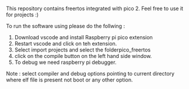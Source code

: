 This repository contains freertos integrated with pico 2. Feel free to use it for projects :)

To run the software using please do the follwing : 
 1. Download vscode and install Raspberry pi pico extension
 2. Restart vscode and click on teh extension.
 3. Select import projects and select the folderpico_freertos
 4. click on the compile button on the left hand side window.
 5. To debug we need raspberry pi debugger.

 Note : select compiler and debug options pointing to current directory where elf file is present not boot or any other option. 
